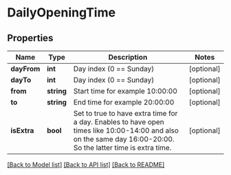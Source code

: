 # DailyOpeningTime

## Properties
Name | Type | Description | Notes
------------ | ------------- | ------------- | -------------
**dayFrom** | **int** | Day index (0 &#x3D;&#x3D; Sunday) | [optional] 
**dayTo** | **int** | Day index (0 &#x3D;&#x3D; Sunday) | [optional] 
**from** | **string** | Start time for example 10:00:00 | [optional] 
**to** | **string** | End time for example 20:00:00 | [optional] 
**isExtra** | **bool** | Set to true to have extra time for a day. Enables to have open times like 10:00-14:00 and also on the same day 16:00-20:00. So the latter time is extra time. | [optional] 

[[Back to Model list]](../README.md#documentation-for-models) [[Back to API list]](../README.md#documentation-for-api-endpoints) [[Back to README]](../README.md)


